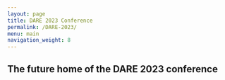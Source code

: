 ```yaml
---
layout: page
title: DARE 2023 Conference
permalink: /DARE-2023/
menu: main
navigation_weight: 8
---
```

## The future home of the DARE 2023 conference
